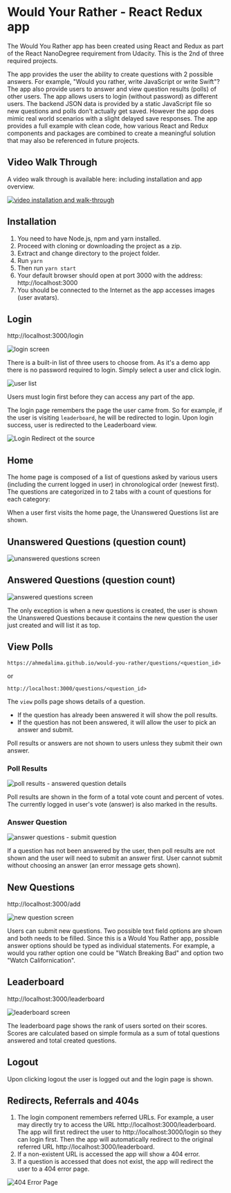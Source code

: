 # Would Your Rather - React Redux app

The Would You Rather app has been created using React and Redux as part of the React NanoDegree requirement from Udacity. This is the 2nd of three required projects.

The app provides the user the ability to create questions with 2 possible answers. For example, "Would you rather, write JavaScript or write Swift"? The app also provide users to answer and view question results (polls) of other users. The app allows users to login (without password) as different users. The backend JSON data is provided by a static JavaScript file so new questions and polls don't actually get saved. However the app does mimic real world scenarios with a slight delayed save responses. The app provides a full example with clean code, how various React and Redux components and packages are combined to create a meaningful solution that may also be referenced in future projects.

## Video Walk Through

A video walk through is available here: including installation and app overview.

[![video installation and walk-through](./public/imgs/video-screenshoot.png)](https://www.youtube.com/watch?v=d_4a_pia17c)

## Installation

1. You need to have Node.js, npm and yarn installed.
2. Proceed with cloning or downloading the project as a zip.
3. Extract and change directory to the project folder.
4. Run `yarn`
5. Then run `yarn start`
6. Your default browser should open at port 3000 with the address: http://localhost:3000
7. You should be connected to the Internet as the app accesses images (user avatars).

## Login

http://localhost:3000/login

![login screen](./public/imgs/login.png)

There is a built-in list of three users to choose from. As it's a demo app there is no password required to login. Simply select a user and click login.

![user list](./public/imgs/users-list.png)

Users must login first before they can access any part of the app.

The login page remembers the page the user came from. So for example, if the user is visiting `leaderboard`, he will be redirected to login. Upon login success, user is redirected to the Leaderboard view.

![Login Redirect ot the source](./public/imgs/login-redirect.png)

## Home

The home page is composed of a list of questions asked by various users (including the current logged in user) in chronological order (newest first). The questions are categorized in to 2 tabs with a count of questions for each category:

When a user first visits the home page, the Unanswered Questions list are shown.

## Unanswered Questions (question count)

![unanswered questions screen](./public/imgs/unanswered.png)

## Answered Questions (question count)

![answered questions screen](./public/imgs/answered.png)

The only exception is when a new questions is created, the user is shown the Unanswered Questions because it contains the new question the user just created and will list it as top.

## View Polls

`https://ahmedalima.github.io/would-you-rather/questions/<question_id>`

or

`http://localhost:3000/questions/<question_id> `

The `view` polls page shows details of a question.

- If the question has already been answered it will show the poll results.
- If the question has not been answered, it will allow the user to pick an answer and submit.

Poll results or answers are not shown to users unless they submit their own answer.

### Poll Results

![poll results - answered question details](./public/imgs/q-ans.png)

Poll results are shown in the form of a total vote count and percent of votes. The currently logged in user's vote (answer) is also marked in the results.

### Answer Question

![answer questions - submit question](./public/imgs/q-no-ans.png)

If a question has not been answered by the user, then poll results are not shown and the user will need to submit an answer first. User cannot submit without choosing an answer (an error message gets shown).

## New Questions

http://localhost:3000/add

![new question screen](./public/imgs/new-q.png)

Users can submit new questions. Two possible text field options are shown and both needs to be filled. Since this is a Would You Rather app, possible answer options should be typed as individual statements. For example, a would you rather option one could be "Watch Breaking Bad" and option two "Watch Californication".

## Leaderboard

http://localhost:3000/leaderboard

![leaderboard screen](./public/imgs/leader-board.png)

The leaderboard page shows the rank of users sorted on their scores. Scores are calculated based on simple formula as a sum of total questions answered and total created questions.

## Logout

Upon clicking logout the user is logged out and the login page is shown.

## Redirects, Referrals and 404s

1. The login component remembers referred URLs. For example, a user may directly try to access the URL http://localhost:3000/leaderboard. The app will first redirect the user to http://localhost:3000/login so they can login first. Then the app will automatically redirect to the original referred URL http://localhost:3000/leaderboard.
2. If a non-existent URL is accessed the app will show a 404 error.
3. If a question is accessed that does not exist, the app will redirect the user to a 404 error page.

![404 Error Page](./public/imgs/not-found.png)
